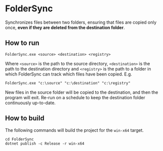 # FolderSync

Synchronizes files between two folders, ensuring that files are copied only once, **even if they are deleted from the destination folder**.

## How to run

    FolderSync.exe <source> <destination> <registry>

Where `<source>` is the path to the source directory, `<destination>` is the path to the destination directory and `<registry>` is the path to a folder in which FolderSync can track which files have been copied. E.g.

    FolderSync.exe "c:\source" "c:\destination" "c:\registry"

New files in the source folder will be copied to the destination, and then the program will exit. Re-run on a schedule to keep the destination folder continuously up-to-date.

## How to build

The following commands will build the project for the `win-x64` target.

    cd FolderSync
    dotnet publish -c Release -r win-x64
